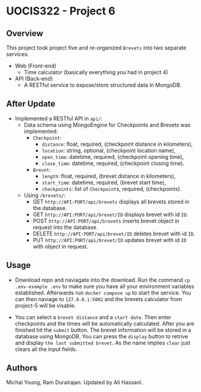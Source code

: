 # UOCIS322 - Project 6 #

## Overview
This project took project five and re-organized `Brevets` into two separate services:

* Web (Front-end)
	* Time calculator (basically everything you had in project 4)
* API (Back-end)
	* A RESTful service to expose/store structured data in MongoDB.

## After Update

* Implemented a RESTful API in `api/`:
	* Data schema using MongoEngine for Checkpoints and Brevets was implemented:
		* `Checkpoint`:
			* `distance`: float, required, (checkpoint distance in kilometers), 
			* `location`: string, optional, (checkpoint location name), 
			* `open_time`: datetime, required, (checkpoint opening time), 
			* `close_time`: datetime, required, (checkpoint closing time).
		* `Brevet`:
			* `length`: float, required, (brevet distance in kilometers),
			* `start_time`: datetime, required, (brevet start time),
			* `checkpoints`: list of `Checkpoint`s, required, (checkpoints).
	* Using `/brevets/`:
		* GET `http://API:PORT/api/brevets` displays all brevets stored in the database.
		* GET `http://API:PORT/api/brevet/ID` displays brevet with id `ID`.
		* POST `http://API:PORT/api/brevets` inserts brevet object in request into the database.
		* DELETE `http://API:PORT/api/brevet/ID` deletes brevet with id `ID`.
		* PUT `http://API:PORT/api/brevet/ID` updates brevet with id `ID` with object in request.
	
## Usage

* Download repo and naviagate into the download. Run the command `cp .env-example .env` to make sure you have all your environment variables established. Afterwards run `docker compose up` to start the service. You can then naviage to `127.0.0.1:5002` and the brevets calculator from project-5 will be visable. 

* You can select a `brevet distance` and a `start date`. Then enter checkpoints and the times will be automatically calculated. After you are finished hit the `submit` button. The brevet information will be stored in a database using MongoDB. You can press the `display` button to retrive and display `the last submitted brevet`. As the name implies `clear` just clears all the input fields. 


## Authors

Michal Young, Ram Durairajan. Updated by Ali Hassani.
